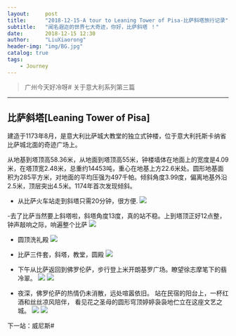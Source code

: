 ```yaml
---
layout:     post
title:      "2018-12-15-A tour to Leaning Tower of Pisa-比萨斜塔旅行记录"
subtitle:   "闻名遐迩的世界七大奇迹，你好，比萨斜塔 ！"
date:       2018-12-15 12:30
author:     "LiuXiaorong"
header-img: "img/BG.jpg"
catalog: true
tags:
    - Journey
---
```


>广州今天好冷呀# 关于意大利系列第三篇 

---

## 比萨斜塔[Leaning Tower of Pisa]

建造于1173年8月，是意大利比萨城大教堂的独立式钟楼，位于意大利托斯卡纳省比萨城北面的奇迹广场上。

从地基到塔顶高58.36米，从地面到塔顶高55米，钟楼墙体在地面上的宽度是4.09米，在塔顶宽2.48米，总重约14453吨，重心在地基上方22.6米处。圆形地基面积为285平方米，对地面的平均压强为497千帕。倾斜角度3.99度，偏离地基外沿2.5米，顶层突出4.5米。1174年首次发现倾斜。

- 从比萨火车站走到斜塔只需20分钟，很方便. 
![](/img/in-post/post-Pisa/Pisa1.jpg)

-去了比萨当然要上斜塔啦，斜塔角度13度，真的站不稳。上到塔顶正好12点整，钟声敲响之际，响遍整个比萨
![](/img/in-post/post-Pisa/Pisa2.jpg)

- 圆顶洗礼殿
![](/img/in-post/post-Pisa/Pisa3.jpg)


- 比萨三件套，斜塔，教堂，圆殿
![](/img/in-post/post-Pisa/Pisa4.jpg)


- 下午从比萨返回到佛罗伦萨，步行登上米开朗基罗广场。瞭望徐志摩笔下的翡冷翠。
![](/img/in-post/post-Pisa/Pisa5.jpg)
![](/img/in-post/post-Pisa/Pisa6.jpg)


- 夜深，佛罗伦萨的热情仍未消散，远处喧嚣依旧。 站在民宿的阳台上，一杯红酒和丝丝凉风陪伴， 看见花之圣母的圆形穹顶婷婷袅袅地伫立在这座文艺之城。
![](/img/in-post/post-Pisa/Pisa7.jpg)
![](/img/in-post/post-Pisa/Pisa8.jpg)

下一站：威尼斯#